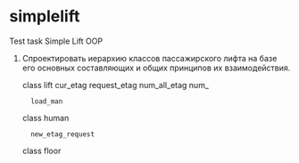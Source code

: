 # simplelift

Test task Simple Lift OOP


 1) Спроектировать иерархию классов пассажирского лифта на базе его
основных составляющих и общих принципов их взаимодействия.

      class lift
          cur_etag
          request_etag
          num_all_etag
          num_
          
          load_man
          
          
          
          
      class human
      
          new_etag_request
      
      
      
      class floor
      
      
      
